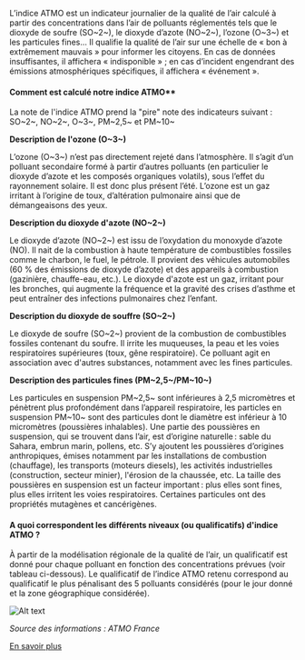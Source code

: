 L’indice ATMO est un indicateur journalier de la qualité de l’air calculé à partir des concentrations dans l’air de polluants réglementés tels que le dioxyde de soufre (SO~2~), le dioxyde d’azote (NO~2~), l’ozone (O~3~) et les particules fines... Il qualifie la qualité de l’air sur une échelle de « bon à extrêmement mauvais » pour informer les citoyens. En cas de données insuffisantes, il affichera « indisponible » ; en cas d’incident engendrant des émissions atmosphériques spécifiques, il affichera « événement ».

#### Comment est calculé notre indice ATMO**

La note de l'indice ATMO prend la "pire" note des indicateurs suivant : SO~2~, NO~2~, O~3~, PM~2,5~ et PM~10~

**Description de l'ozone (O~3~)**

L’ozone (O~3~) n’est pas directement rejeté dans l’atmosphère. Il s’agit d’un polluant secondaire formé à partir d’autres polluants (en particulier le dioxyde d’azote et les composés organiques volatils), sous l’effet du rayonnement solaire. Il est donc plus présent l’été.
L’ozone est un gaz irritant à l’origine de toux, d’altération pulmonaire ainsi que de démangeaisons des yeux.

**Description du dioxyde d'azote (NO~2~)**

Le dioxyde d’azote (NO~2~) est issu de l’oxydation du monoxyde d’azote (NO). Il nait de la combustion à haute température de combustibles fossiles comme le charbon, le fuel, le pétrole.
Il provient des véhicules automobiles (60 % des émissions de dioxyde d’azote) et des appareils à combustion (gazinière, chauffe-eau, etc.).
Le dioxyde d'azote est un gaz, irritant pour les bronches, qui augmente la fréquence et la gravité des crises d’asthme et peut entraîner des infections pulmonaires chez l’enfant.

**Description du dioxyde de souffre (SO~2~)**

Le dioxyde de soufre (SO~2~) provient de la combustion de combustibles fossiles contenant du soufre.
Il irrite les muqueuses, la peau et les voies respiratoires supérieures (toux, gêne respiratoire). Ce polluant agit en association avec d'autres substances, notamment avec les fines particules.

**Description des particules fines (PM~2,5~/PM~10~)**

Les particules en suspension PM~2,5~ sont inférieures à 2,5 micromètres et pénètrent plus profondément dans l’appareil respiratoire, les particles en suspension PM~10~ sont des particules dont le diamètre est inférieur à 10 micromètres (poussières inhalables).
Une partie des poussières en suspension, qui se trouvent dans l’air, est d’origine naturelle : sable du Sahara, embrun marin, pollens, etc. S’y ajoutent les poussières d’origines anthropiques, émises notamment par les installations de combustion (chauffage), les transports (moteurs diesels), les activités industrielles (construction, secteur minier), l'érosion de la chaussée, etc.
La taille des poussières en suspension est un facteur important : plus elles sont fines, plus elles irritent les voies respiratoires. Certaines particules ont des propriétés mutagènes et cancérigènes.

#### A quoi correspondent les différents niveaux (ou qualificatifs) d'indice ATMO ?

À partir de la modélisation régionale de la qualité de l’air, un qualificatif est donné pour chaque polluant en fonction des concentrations prévues (voir tableau ci-dessous). Le qualificatif de l’indice ATMO retenu correspond au qualificatif le plus pénalisant des 5 polluants considérés (pour le jour donné et la zone géographique considérée).

![Alt text](https://www.atmo-bfc.org/medias/images/echelle.png?v=85)

_Source des informations : ATMO France_

[En savoir plus](https://www.atmo-france.org/article/lindice-atmo)
